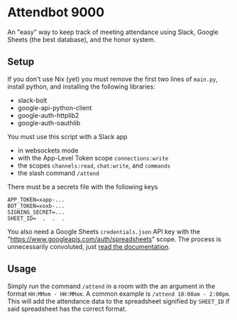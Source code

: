 # Attendbot 9000

An "easy" way to keep track of meeting attendance using Slack, Google Sheets (the best database), and the honor system.

## Setup

If you don't use Nix (yet) you must remove the first two lines of `main.py`, install python, and installing the following libraries:
- slack-bolt
- google-api-python-client
- google-auth-httplib2
- google-auth-oauthlib

You must use this script with a Slack app
- in websockets mode
- with the App-Level Token scope `connections:write`
- the scopes `channels:read`, `chat:write`, and `commands`
- the slash command `/attend`

There must be a secrets file with the following keys
```
APP_TOKEN=xapp-...
BOT_TOKEN=xoxb-...
SIGNING_SECRET=...
SHEET_ID=  .  .  .
```

You also need a Google Sheets `credentials.json` API key with the "https://www.googleapis.com/auth/spreadsheets" scope. The process is unnecessarily convoluted, just [read the documentation](https://developers.google.com/sheets/api/quickstart/python#enable_the_api).

## Usage

Simply run the command `/attend` in a room with the an argument in the format `HH:MMxm - HH:MMxm`. A common example is `/attend 10:00am - 2:00pm`. This will add the attendance data to the spreadsheet signified by `SHEET_ID` if said spreadsheet has the correct format.
